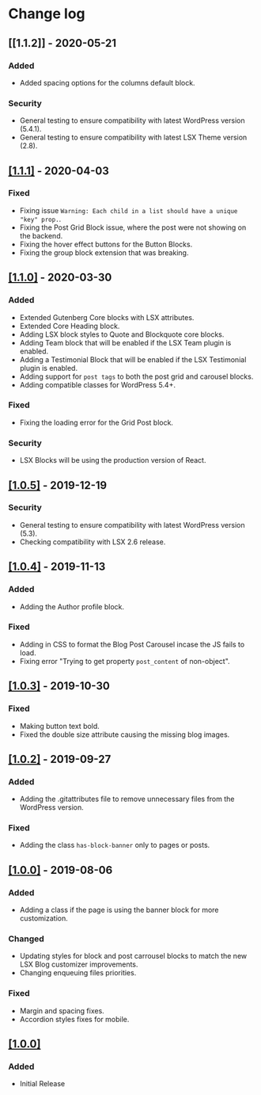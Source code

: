 # Change log

## [[1.1.2]] - 2020-05-21

### Added
- Added spacing options for the columns default block.

### Security
- General testing to ensure compatibility with latest WordPress version (5.4.1).
- General testing to ensure compatibility with latest LSX Theme version (2.8).


## [[1.1.1]](https://github.com/lightspeeddevelopment/lsx-blocks/releases/tag/1.1.1) - 2020-04-03

### Fixed
- Fixing issue `Warning: Each child in a list should have a unique "key" prop.`.
- Fixing the Post Grid Block issue, where the post were not showing on the backend.
- Fixing the hover effect buttons for the Button Blocks.
- Fixing the group block extension that was breaking.


## [[1.1.0]](https://github.com/lightspeeddevelopment/lsx-blocks/releases/tag/1.1.0) - 2020-03-30

### Added
- Extended Gutenberg Core blocks with LSX attributes.
- Extended Core Heading block.
- Adding LSX block styles to Quote and Blockquote core blocks.
- Adding Team block that will be enabled if the LSX Team plugin is enabled.
- Adding a Testimonial Block that will be enabled if the LSX Testimonial plugin is enabled.
- Adding support for `post tags` to both the post grid and carousel blocks.
- Adding compatible classes for WordPress 5.4+.

### Fixed
- Fixing the loading error for the Grid Post block.

### Security
- LSX Blocks will be using the production version of React.


## [[1.0.5]](https://github.com/lightspeeddevelopment/lsx-blocks/releases/tag/1.0.5) - 2019-12-19

### Security
- General testing to ensure compatibility with latest WordPress version (5.3).
- Checking compatibility with LSX 2.6 release.


## [[1.0.4]](https://github.com/lightspeeddevelopment/lsx-blocks/releases/tag/1.0.4) - 2019-11-13
### Added
- Adding the Author profile block.

### Fixed
- Adding in CSS to format the Blog Post Carousel incase the JS fails to load.
- Fixing error "Trying to get property `post_content` of non-object".


## [[1.0.3]](https://github.com/lightspeeddevelopment/lsx-blocks/releases/tag/1.0.3) - 2019-10-30

### Fixed
- Making button text bold.
- Fixed the double size attribute causing the missing blog images.


## [[1.0.2]](https://github.com/lightspeeddevelopment/lsx-blocks/releases/tag/1.0.2) - 2019-09-27

### Added
- Adding the .gitattributes file to remove unnecessary files from the WordPress version.

### Fixed
- Adding the class `has-block-banner` only to pages or posts.


## [[1.0.0]](https://github.com/lightspeeddevelopment/lsx-blocks/releases/tag/1.0.1) - 2019-08-06

### Added
- Adding a class if the page is using the banner block for more customization.

### Changed
- Updating styles for block and post carrousel blocks to match the new LSX Blog customizer improvements.
- Changing enqueuing files priorities.

### Fixed
- Margin and spacing fixes.
- Accordion styles fixes for mobile.


## [[1.0.0]](https://github.com/lightspeeddevelopment/lsx-blocks/releases/tag/1.0.1)
### Added
- Initial Release
